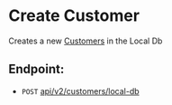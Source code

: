 # Create Customer

Creates a new [Customers][] in the Local Db

## Endpoint:

-   <code>POST</code> [api/v2/customers/local-db](create-customer-endpoint.md)

[Customers]: customer-entity.md
